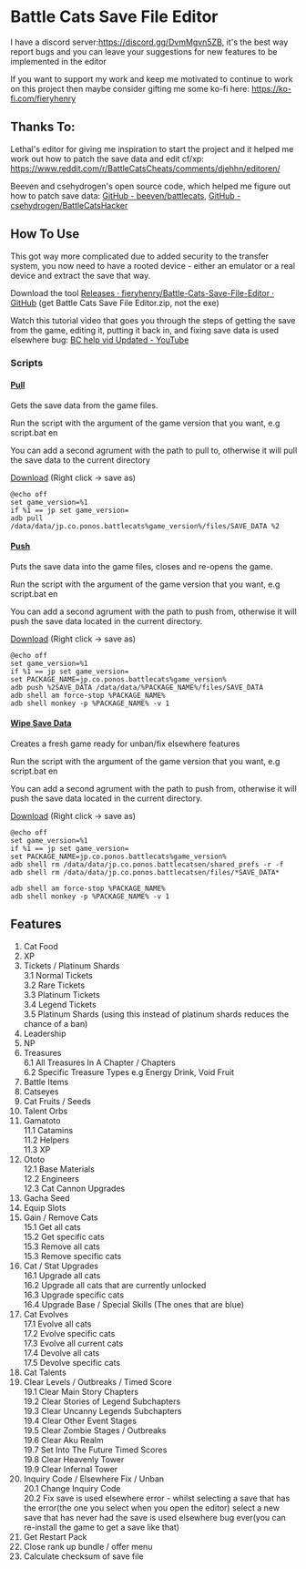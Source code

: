 # Battle Cats Save File Editor

I have a discord server:https://discord.gg/DvmMgvn5ZB, it's the best way report bugs and you can leave your suggestions for new features to be implemented in the editor

If you want to support my work and keep me motivated to continue to work
 on this project then maybe consider gifting me some ko-fi here: https://ko-fi.com/fieryhenry

## Thanks To:

Lethal's editor for giving me inspiration to start the 
project and it helped me work out how to patch the save data and edit 
cf/xp: https://www.reddit.com/r/BattleCatsCheats/comments/djehhn/editoren/

Beeven and csehydrogen's open source code, which helped me figure out how to patch save data: [GitHub - beeven/battlecats](https://github.com/beeven/battlecats), [GitHub - csehydrogen/BattleCatsHacker](https://github.com/csehydrogen/BattleCatsHacker)

## How To Use

This got way more complicated due to added security to the
 transfer system, you now need to have a rooted device - either an 
emulator or a real device and extract the save that way.

Download the tool [Releases · fieryhenry/Battle-Cats-Save-File-Editor · GitHub](https://github.com/fieryhenry/Battle-Cats-Save-File-Editor/releases) (get Battle Cats Save File Editor.zip, not the exe)

Watch this tutorial video that goes you 
through the steps of getting the save from the game, editing it, putting
 it back in, and fixing save data is used elsewhere bug: [BC help vid Updated - YouTube](https://youtu.be/D6hPnJTlq-U)

### Scripts

#### <u>Pull</u>

Gets the save data from the game files.

Run the script with the argument of the game version that you want, e.g script.bat en

You can add a second agrument with the path to pull to, otherwise it will pull the save data to the current directory

[Download](https://raw.githubusercontent.com/fieryhenry/Battle-Cats-Save-File-Editor/main/Batch%20Scripts/adb_pull.bat) (Right click -> save as)

```batch
@echo off
set game_version=%1
if %1 == jp set game_version=
adb pull /data/data/jp.co.ponos.battlecats%game_version%/files/SAVE_DATA %2
```

#### <u>Push</u>

Puts the save data into the game files, closes and re-opens the game.

Run the script with the argument of the game version that you want, e.g script.bat en

You can add a second agrument with the path to push from, otherwise it will push the save data located in the current directory.

[Download](https://raw.githubusercontent.com/fieryhenry/Battle-Cats-Save-File-Editor/main/Batch%20Scripts/adb_push.bat) (Right click -> save as)

```batch
@echo off
set game_version=%1
if %1 == jp set game_version=
set PACKAGE_NAME=jp.co.ponos.battlecats%game_version%
adb push %2SAVE_DATA /data/data/%PACKAGE_NAME%/files/SAVE_DATA
adb shell am force-stop %PACKAGE_NAME%
adb shell monkey -p %PACKAGE_NAME% -v 1
```
#### <u>Wipe Save Data</u>

Creates a fresh game ready for unban/fix elsewhere features

Run the script with the argument of the game version that you want, e.g script.bat en

You can add a second agrument with the path to push from, otherwise it will push the save data located in the current directory.

[Download](https://raw.githubusercontent.com/fieryhenry/Battle-Cats-Save-File-Editor/main/Batch%20Scripts/wipe_save.bat) (Right click -> save as)

```batch
@echo off
set game_version=%1
if %1 == jp set game_version=
set PACKAGE_NAME=jp.co.ponos.battlecats%game_version%
adb shell rm /data/data/jp.co.ponos.battlecatsen/shared_prefs -r -f
adb shell rm /data/data/jp.co.ponos.battlecatsen/files/*SAVE_DATA*

adb shell am force-stop %PACKAGE_NAME%
adb shell monkey -p %PACKAGE_NAME% -v 1
```

## Features

1. Cat Food
2. XP
3. Tickets / Platinum Shards<br>
   3.1 Normal Tickets<br>3.2 Rare Tickets<br>3.3 Platinum Tickets<br>3.4 Legend Tickets<br>3.5 Platinum Shards (using this instead of platinum shards reduces the chance of a ban)<br>
4. Leadership
5. NP
6. Treasures<br>6.1 All Treasures In A Chapter / Chapters<br>6.2 Specific Treasure Types e.g Energy Drink, Void Fruit<br>
7. Battle Items
8. Catseyes
9. Cat Fruits / Seeds
10. Talent Orbs
11. Gamatoto<br>11.1 Catamins<br>11.2 Helpers<br>11.3 XP<br>
12. Ototo<br>12.1 Base Materials<br>12.2 Engineers<br>12.3 Cat Cannon Upgrades<br>
13. Gacha Seed
14. Equip Slots
15. Gain / Remove Cats<br>15.1 Get all cats<br>15.2 Get specific cats<br>15.3 Remove all cats<br>15.3 Remove specific cats<br>
16. Cat / Stat Upgrades<br>16.1 Upgrade all cats<br>16.2 Upgrade all cats that are currently unlocked<br>16.3 Upgrade specific cats<br>16.4 Upgrade Base / Special Skills (The ones that are blue)<br>
17. Cat Evolves<br>17.1 Evolve all cats<br>17.2 Evolve specific cats<br>
    17.3 Evolve all current cats<br>
    17.4 Devolve all cats<br>
    17.5 Devolve specific cats<br>
18. Cat Talents<br>
19. Clear Levels / Outbreaks / Timed Score<br>19.1 Clear Main Story Chapters<br>19.2 Clear Stories of Legend Subchapters<br>19.3 Clear Uncanny Legends Subchapters<br>19.4 Clear Other Event Stages<br>19.5 Clear Zombie Stages / Outbreaks<br>19.6 Clear Aku Realm<br>19.7 Set Into The Future Timed Scores<br>19.8 Clear Heavenly Tower<br>19.9 Clear Infernal Tower<br>
20. Inquiry Code / Elsewhere Fix / Unban<br>20.1 Change Inquiry Code<br>20.2 Fix save is used elsewhere error - whilst selecting a save that has the error(the one you select when you open the editor) select a new save that has never had the save is used elsewhere bug ever(you can re-install the game to get a save like that)<br>
21. Get Restart Pack<br>
22. Close rank up bundle / offer menu<br>
23. Calculate checksum of save file

